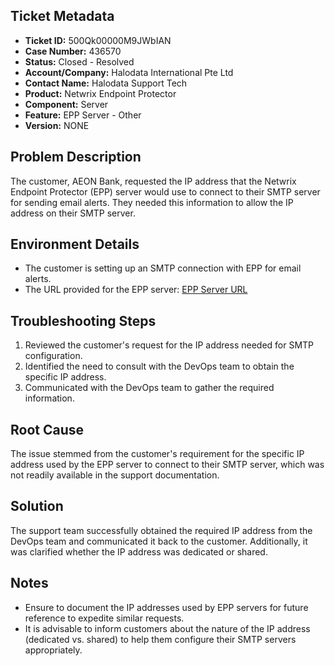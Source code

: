 ## Ticket Metadata
- **Ticket ID:** 500Qk00000M9JWbIAN
- **Case Number:** 436570
- **Status:** Closed - Resolved
- **Account/Company:** Halodata International Pte Ltd
- **Contact Name:** Halodata Support Tech
- **Product:** Netwrix Endpoint Protector
- **Component:** Server
- **Feature:** EPP Server - Other
- **Version:** NONE

## Problem Description
The customer, AEON Bank, requested the IP address that the Netwrix Endpoint Protector (EPP) server would use to connect to their SMTP server for sending email alerts. They needed this information to allow the IP address on their SMTP server.

## Environment Details
- The customer is setting up an SMTP connection with EPP for email alerts.
- The URL provided for the EPP server: [EPP Server URL](https://awkb43e.hosted.endpointprotector.com/)

## Troubleshooting Steps
1. Reviewed the customer's request for the IP address needed for SMTP configuration.
2. Identified the need to consult with the DevOps team to obtain the specific IP address.
3. Communicated with the DevOps team to gather the required information.

## Root Cause
The issue stemmed from the customer's requirement for the specific IP address used by the EPP server to connect to their SMTP server, which was not readily available in the support documentation.

## Solution
The support team successfully obtained the required IP address from the DevOps team and communicated it back to the customer. Additionally, it was clarified whether the IP address was dedicated or shared.

## Notes
- Ensure to document the IP addresses used by EPP servers for future reference to expedite similar requests.
- It is advisable to inform customers about the nature of the IP address (dedicated vs. shared) to help them configure their SMTP servers appropriately.